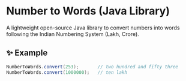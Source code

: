 # Number to Words (Java Library)

A lightweight open-source Java library to convert numbers into words
following the Indian Numbering System (Lakh, Crore).

## ✨ Example

```java
NumberToWords.convert(253);       // two hundred and fifty three
NumberToWords.convert(1000000);   // ten lakh

